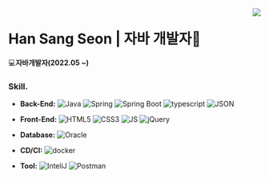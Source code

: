 
<!-- https://velog.io/@seondal/Github-Readme-%EA%BE%B8%EB%AF%B8%EA%B8%B0-%EC%B4%9D%EC%A0%95%EB%A6%AC#%EC%99%84%EC%84%B1 -->
<!-- https://simpleicons.org/ -->

  <img align="right" src="https://github-readme-stats.vercel.app/api/top-langs/?username=h1s0s&theme=dracula&exclude_repo=Computer-Science-Engineering&layout=compact&langs_count=10"/>
  
  # **Han Sang Seon | 자바 개발자**🐥
💻**자바개발자(2022.05 ~)**

### Skill.
* **Back-End:** ![Java](https://img.shields.io/badge/-Java-007396?style=flat-square&logo=Java&logoColor=white)
![Spring](https://img.shields.io/badge/-Spring-6DB33F?style=flat-square&logo=Spring&logoColor=white)
![Spring Boot](https://img.shields.io/badge/-SpringBoot-6DB33F?style=flat-square&logo=SpringBoot&logoColor=white)
![typescript](https://img.shields.io/badge/Typescript-3178C6?style=flat-square&logo=Typescript&logoColor=white)
![JSON](https://img.shields.io/badge/JSON-000000?style=flat-square&amp;logo=json&amp;logoColor=white")

* **Front-End:** ![HTML5](https://img.shields.io/badge/-HTML-E34F26?style=flat-square&logo=HTML5&logoColor=white)
![CSS3](https://img.shields.io/badge/-CSS3-1572B6?style=flat-square&logo=CSS3&logoColor=white)
![JS](https://img.shields.io/badge/-JS-F7DF1E?style=flat-square&logo=JavaScript&logoColor=white)
![jQuery](https://img.shields.io/badge/jQuery-0769AD?style=flat-square&logo=jQuery&logoColor=white)

* **Database:** 
![Oracle](https://img.shields.io/badge/-Oracle-F80000?style=flat-square&logo=Spring&logoColor=white)
 
* **CD/CI:** 
![docker](https://img.shields.io/badge/Docker-2496ED?style=flat-square&logo=Docker&logoColor=white)

* **Tool:** 
![InteliJ](https://img.shields.io/badge/InteliJ-000000?style=flat-square&logo=IntelliJIDEA&logoColor=white)
![Postman](https://img.shields.io/badge/Postman-FF6C37?style=flat-square&logo=Postman&logoColor=white)
